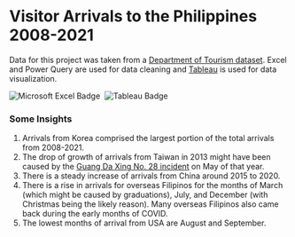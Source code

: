# Visitor Arrivals to the Philippines 2008-2021
Data for this project was taken from a [Department of Tourism dataset](https://data.gov.ph/index/public/dataset/Tourism%20Demand%20Statistics%20on%20Visitor%20Arrivals%20to%20the%20Philippines/pqj5mu1b-5tsg-7dcb-oj3y-s1jcu1ys2h3a). Excel and Power Query are used for data cleaning and [Tableau](https://public.tableau.com/app/profile/jethro.elijah.bolima/viz/P2_VisitorArrivalstothePhilippines2008-2021/VisitorArrvialstothePhilippines) is used for data visualization.

<img src="https://img.shields.io/badge/Microsoft_Excel-217346?style=for-the-badge&logo=microsoft-excel&logoColor=white" alt="Microsoft Excel Badge"/>&nbsp;
<img src="https://img.shields.io/badge/Tableau-yellow?style=for-the-badge&logo=tableau&logoColor=red" alt="Tableau Badge"/>


### Some Insights
1. Arrivals from Korea comprised the largest portion of the total arrivals from 2008-2021.
2. The drop of growth of arrivals from Taiwan in 2013 might have been caused by the [Guang Da Xing No. 28 incident](https://en.wikipedia.org/wiki/Guang_Da_Xing_No._28_incident) on May of that year.
3. There is a steady increase of arrivals from China around 2015 to 2020.
4. There is a rise in arrivals for overseas Filipinos for the months of March (which might be caused by graduations), July, and December (with Christmas being the likely reason). Many overseas Filipinos also came back during the early months of COVID.
5. The lowest months of arrival from USA are August and September.

